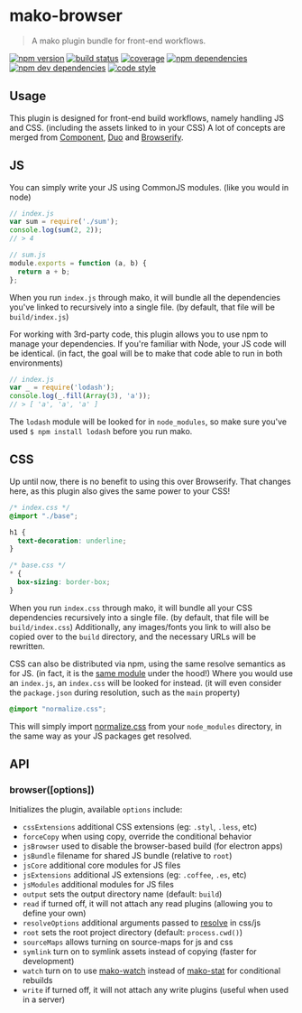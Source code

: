 # mako-browser

> A mako plugin bundle for front-end workflows.

[![npm version](https://img.shields.io/npm/v/mako-browser.svg)](https://www.npmjs.com/package/mako-browser)
[![build status](https://img.shields.io/travis/makojs/browser.svg)](https://travis-ci.org/makojs/browser)
[![coverage](https://img.shields.io/coveralls/makojs/browser.svg)](https://coveralls.io/github/makojs/browser)
[![npm dependencies](https://img.shields.io/david/makojs/browser.svg)](https://david-dm.org/makojs/browser)
[![npm dev dependencies](https://img.shields.io/david/dev/makojs/browser.svg)](https://david-dm.org/makojs/browser#info=devDependencies)
[![code style](https://img.shields.io/badge/code%20style-standard-brightgreen.svg)](http://standardjs.com/)

## Usage

This plugin is designed for front-end build workflows, namely handling JS and CSS. (including the
assets linked to in your CSS) A lot of concepts are merged from [Component](https://github.com/componentjs/component),
[Duo](https://github.com/duojs/duo) and [Browserify](https://github.com/substack/browserify).

## JS

You can simply write your JS using CommonJS modules. (like you would in node)

```js
// index.js
var sum = require('./sum');
console.log(sum(2, 2));
// > 4

// sum.js
module.exports = function (a, b) {
  return a + b;
};
```

When you run `index.js` through mako, it will bundle all the dependencies you've linked to
recursively into a single file. (by default, that file will be `build/index.js`)

For working with 3rd-party code, this plugin allows you to use npm to manage your dependencies.
If you're familiar with Node, your JS code will be identical. (in fact, the goal will be to make
that code able to run in both environments)

```js
// index.js
var _ = require('lodash');
console.log(_.fill(Array(3), 'a'));
// > [ 'a', 'a', 'a' ]
```

The `lodash` module will be looked for in `node_modules`, so make sure you've used
`$ npm install lodash` before you run mako.

## CSS

Up until now, there is no benefit to using this over Browserify. That changes here, as this plugin
also gives the same power to your CSS!

```css
/* index.css */
@import "./base";

h1 {
  text-decoration: underline;
}

/* base.css */
* {
  box-sizing: border-box;
}
```

When you run `index.css` through mako, it will bundle all your CSS dependencies recursively into
a single file. (by default, that file will be `build/index.css`) Additionally, any images/fonts
you link to will also be copied over to the `build` directory, and the necessary URLs will be
rewritten.

CSS can also be distributed via npm, using the same resolve semantics as for JS. (in fact, it is
the [same module](https://www.npmjs.com/package/resolve) under the hood!) Where you would use an
`index.js`, an `index.css` will be looked for instead. (it will even consider the `package.json`
during resolution, such as the `main` property)

```css
@import "normalize.css";
```

This will simply import [normalize.css](https://github.com/necolas/normalize.css) from your
`node_modules` directory, in the same way as your JS packages get resolved.


## API

### browser([options])

Initializes the plugin, available `options` include:

 - `cssExtensions` additional CSS extensions (eg: `.styl`, `.less`, etc)
 - `forceCopy` when using copy, override the conditional behavior
 - `jsBrowser` used to disable the browser-based build (for electron apps)
 - `jsBundle` filename for shared JS bundle (relative to `root`)
 - `jsCore` additional core modules for JS files
 - `jsExtensions` additional JS extensions (eg: `.coffee`, `.es`, etc)
 - `jsModules` additional modules for JS files
 - `output` sets the output directory name (default: `build`)
 - `read` if turned off, it will not attach any read plugins (allowing you to define your own)
 - `resolveOptions` additional arguments passed to [resolve](https://www.npmjs.com/package/resolve) in css/js
 - `root` sets the root project directory (default: `process.cwd()`)
 - `sourceMaps` allows turning on source-maps for js and css
 - `symlink` turn on to symlink assets instead of copying (faster for development)
 - `watch` turn on to use [mako-watch](https://github.com/makojs/watch) instead of [mako-stat](https://github.com/makojs/stat) for conditional rebuilds
 - `write` if turned off, it will not attach any write plugins (useful when used in a server)
